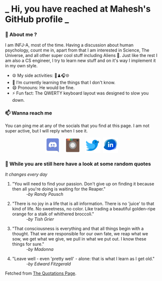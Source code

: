 # **_ Hi, you have reached at Mahesh's GitHub profile _**
### 🌸 About me ?
I am INFJ-A, most of the time. Having a discussion about human psychology, count me in, apart from that I am interested in Science, The Universe, and all other super cool stuff including Aliens 🤫. Just like the rest I am also a CS engineer, I try to learn new stuff and on it's way I implement it in my own style. 
- ☮ My side activities: 🎨♟🎧🌐
- 🌱 I’m currently learning the things that I don't know.
- 😄 Pronouns: He would be fine.
- ⚡ Fun fact: The QWERTY keyboard layout was designed to slow you down.

### 📫 Wanna reach me
You can ping me at any of the socials that you find at this page. I am not super active, but I will reply when I see it.
<p align="center">
<a href="https://discordapp.com/users/733328856957714472"><img src="./Assets/Papirus-Team-Papirus-Apps-Discord.svg" height="50px" width="50px" ></a>&nbsp; &nbsp;  
<a href ="https://instagram.com/obl1v_on"><img src="./Assets/Papirus-Team-Papirus-Apps-Instagram.svg" height="50px" width="50px" ></a>&nbsp;  &nbsp; 
<a href ="https://twitter.com/MaheshN2000"><img src="./Assets/Papirus-Team-Papirus-Apps-Twitter.svg" height ="50px" width="50px" ></a>&nbsp;
<a href ="https://linkedin.com/in/mahesh2000"><img src="./Assets/in.png" height ="50px" width="50px" ></a>

</p>



### 🔰 While you are still here have a look at some random quotes
*It changes every day*

<!-- BLOG-POST-LIST:START -->
 1.  "You will need to find your passion. Don't give up on finding it because then all you're doing is waiting for the Reaper." <br> &emsp;&emsp;&emsp; <i>-by Randy Pausch</i> 

 2.  "There is no joy in a life that is all information. There is no 'juice' to that kind of life. No sweetness, no color. Like trading a beautiful golden-ripe orange for a stalk of whithered broccoli." <br> &emsp;&emsp;&emsp; <i>-by Tish Grier</i> 

 3.  "That consciousness is everything and that all things begin with a thought. That we are responsible for our own fate, we reap what we sow, we get what we give, we pull in what we put out. I know these things for sure." <br> &emsp;&emsp;&emsp; <i>-by Madonna</i> 

 4.  "Leave well - even 'pretty well' - alone: that is what I learn as I get old." <br> &emsp;&emsp;&emsp; <i>-by Edward Fitzgerald</i> 
<!-- BLOG-POST-LIST:END -->
Fetched from <a href="http://www.quotationspage.com/data/mqotd.rss"> The Quotations Page</a>.
<!-- The above quotes are fetched from " http://www.quotationspage.com/data/mqotd.rss " and the github action used was gautamkrishnar/blog-post-workflow@master -->

